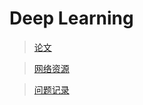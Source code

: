 # Deep Learning

> [论文](/DeepLearning/Paper/README.md)

> [网络资源](/DeepLearning/Link_resource/README.md)

> [问题记录](/DeepLearning/Question/README.md)
